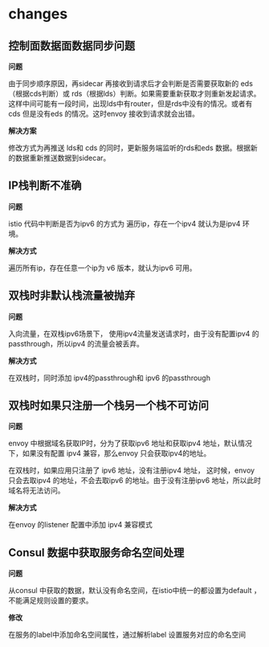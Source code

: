 # changes

## 控制面数据面数据同步问题

**问题**

由于同步顺序原因，再sidecar 再接收到请求后才会判断是否需要获取新的 eds（根据cds判断）或 rds（根据lds）判断。如果需要重新获取才则重新发起请求。这样中间可能有一段时间，出现lds中有router，但是rds中没有的情况。或者有cds 但是没有eds 的情况。这时envoy 接收到请求就会出错。

**解决方案**

修改方式为再推送 lds和 cds 的同时，更新服务端监听的rds和eds 数据。根据新的数据重新推送数据到sidecar。



## IP栈判断不准确

**问题**

 istio 代码中判断是否为ipv6 的方式为 遍历ip，存在一个ipv4 就认为是ipv4 环境。

**解决方式**

遍历所有ip，存在任意一个ip为 v6 版本，就认为ipv6 可用。



## 双栈时非默认栈流量被抛弃

**问题**

入向流量，在双栈ipv6场景下， 使用ipv4流量发送请求时，由于没有配置ipv4 的passthrough，所以ipv4 的流量会被丢弃。

**解决方式**

在双栈时，同时添加 ipv4的passthrough和 ipv6 的passthrough

## 双栈时如果只注册一个栈另一个栈不可访问

**问题**

envoy 中根据域名获取IP时，分为了获取ipv6 地址和获取ipv4 地址，默认情况下，如果没有配置 ipv4 兼容，那么envoy 只会获取ipv4的地址。

在双栈时，如果应用只注册了 ipv6 地址，没有注册ipv4 地址， 这时候，envoy 只会去取ipv4 的地址，不会去取ipv6 的地址。由于没有注册ipv6 地址，所以此时域名将无法访问。

**解决方式**

在envoy 的listener 配置中添加 ipv4 兼容模式

## Consul 数据中获取服务命名空间处理

**问题**

从consul 中获取的数据，默认没有命名空间，在istio中统一的都设置为default ，不能满足规则设置的要求。

**修改**

在服务的label中添加命名空间属性，通过解析label 设置服务对应的命名空间





